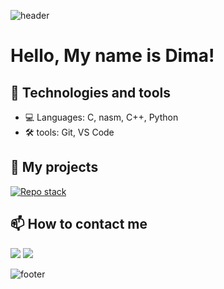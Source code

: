 <div style="height: 100vh;">

![header](https://capsule-render.vercel.app/api?type=waving&color=gradient&height=210&section=header&text=Welcome%20to%20my%20GitHub%20profile&fontSize=59&fontColor=ffffff&animation=twinkling&descAlignY=51&descAlign=62&animation=scale&textShadow=0%200%2010px%23FF00FF)
  

# Hello, My name is Dima! 

## 🔧 Technologies and tools
- 💻 Languages: C, nasm, C++, Python
- 🛠️ tools: Git, VS Code

## 🚀 My projects  
[![Repo stack](https://github-readme-stats.vercel.app/api/pin/?username=BulgakovDmitry&repo=stack&theme=outrun)](https://github.com/dangerUser45/HashTable)


## 📫 How to contact me
<a href="https://t.me/Dimon_Bulgakov" target="_blank"><img src="https://img.shields.io/badge/Telegram-2CA5E0?style=for-the-badge&logo=telegram&logoColor=white"></a>
<a href="mailto:bulgakov.di@phystech.edu"><img src="https://img.shields.io/badge/Email-D14836?style=for-the-badge&logo=mail&logoColor=white"></a>  

![footer](https://capsule-render.vercel.app/api?type=waving&color=gradient&height=190&section=footer&text=Thanks%20for%20visiting!&fontSize=75&fontColor=ffffff&animation=scale&fontAlignY=75&textShadow=0%200%2010px%23FF00FF)
  
</div>
